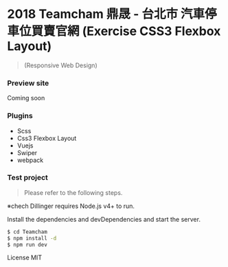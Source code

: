 
# 2018 Teamcham 鼎晟 - 台北市 汽車停車位買賣官網 (Exercise CSS3 Flexbox Layout)
>(Responsive Web Design)

### Preview site
Coming soon

### Plugins
 - Scss
 - Css3 Flexbox Layout
 - Vuejs
 - Swiper
 - webpack

 ### Test project
> Please refer to the following steps.

※chech Dillinger requires Node.js v4+ to run.

Install the dependencies and devDependencies and start the server.
```sh
$ cd Teamcham
$ npm install -d
$ npm run dev
```

License
MIT